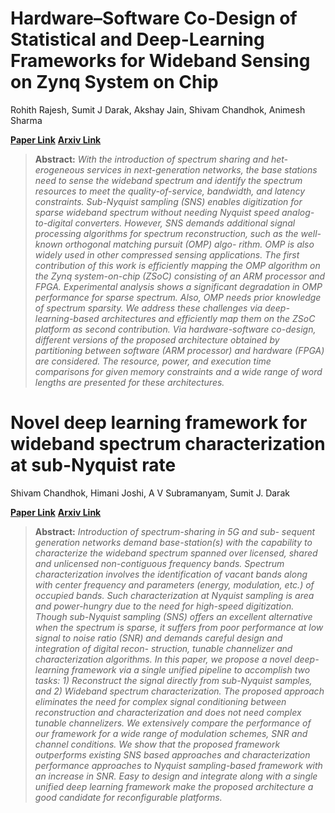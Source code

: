 # Hardware–Software Co-Design of Statistical and Deep-Learning Frameworks for Wideband Sensing on Zynq System on Chip

Rohith Rajesh, 
Sumit J Darak, 
Akshay Jain, 
Shivam Chandhok, 
Animesh Sharma


**[Paper Link](https://ieeexplore.ieee.org/abstract/document/9967764)** 
**[Arxiv Link](https://arxiv.org/pdf/2209.02661.pdf)** 


> **Abstract:**
>*With the introduction of spectrum sharing and het- erogeneous services in next-generation networks, the base stations need to sense the wideband spectrum and identify the spectrum resources to meet the quality-of-service, bandwidth, and latency constraints. Sub-Nyquist sampling (SNS) enables digitization for sparse wideband spectrum without needing Nyquist speed analog-to-digital converters. However, SNS demands additional signal processing algorithms for spectrum reconstruction, such as the well-known orthogonal matching pursuit (OMP) algo- rithm. OMP is also widely used in other compressed sensing applications. The first contribution of this work is efficiently mapping the OMP algorithm on the Zynq system-on-chip (ZSoC) consisting of an ARM processor and FPGA. Experimental analysis shows a significant degradation in OMP performance for sparse spectrum. Also, OMP needs prior knowledge of spectrum sparsity. We address these challenges via deep-learning-based architectures and efficiently map them on the ZSoC platform as second contribution. Via hardware-software co-design, different versions of the proposed architecture obtained by partitioning between software (ARM processor) and hardware (FPGA) are considered. The resource, power, and execution time comparisons for given memory constraints and a wide range of word lengths are presented for these architectures.*



# Novel deep learning framework for wideband spectrum characterization at sub-Nyquist rate

Shivam Chandhok, 
Himani Joshi, 
A V Subramanyam,
Sumit J. Darak


**[Paper Link](https://link.springer.com/article/10.1007/s11276-021-02765-1)** 
**[Arxiv Link](https://arxiv.org/pdf/1912.05255)** 


> **Abstract:**
>*Introduction of spectrum-sharing in 5G and sub- sequent generation networks demand base-station(s) with the capability to characterize the wideband spectrum spanned over licensed, shared and unlicensed non-contiguous frequency bands. Spectrum characterization involves the identification of vacant bands along with center frequency and parameters (energy, modulation, etc.) of occupied bands. Such characterization at Nyquist sampling is area and power-hungry due to the need for high-speed digitization. Though sub-Nyquist sampling (SNS) offers an excellent alternative when the spectrum is sparse, it suffers from poor performance at low signal to noise ratio (SNR) and demands careful design and integration of digital recon- struction, tunable channelizer and characterization algorithms. In this paper, we propose a novel deep-learning framework via a single unified pipeline to accomplish two tasks: 1) Reconstruct the signal directly from sub-Nyquist samples, and 2) Wideband spectrum characterization. The proposed approach eliminates the need for complex signal conditioning between reconstruction and characterization and does not need complex tunable channelizers. We extensively compare the performance of our framework for a wide range of modulation schemes, SNR and channel conditions. We show that the proposed framework outperforms existing SNS based approaches and characterization performance approaches to Nyquist sampling-based framework with an increase in SNR. Easy to design and integrate along with a single unified deep learning framework make the proposed architecture a good candidate for reconfigurable platforms.*


